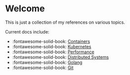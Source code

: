 # Welcome

This is just a collection of my references on various topics.

Current docs include:

- :fontawesome-solid-book: [Containers](/containers)
- :fontawesome-solid-book: [Kubernetes](/kubernetes)
- :fontawesome-solid-book: [Performance](/performance)
- :fontawesome-solid-book: [Distributed Systems](/distributed_systems)
- :fontawesome-solid-book: [Golang](/golang)
- :fontawesome-solid-book: [Git](/git)
